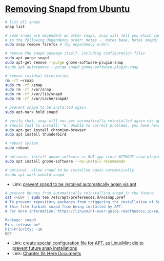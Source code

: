 # [Removing Snapd from Ubuntu](https://linuxconfig.org/uninstalling-snapd-on-ubuntu)

```bash
# list all snaps
snap list

# some snaps are dependent on other snaps, snap will tell you which can be first removed
# in the following dependency order: Notes -, Notes base, Notes snapd)
sudo snap remove firefox # (by dependency order)

# remove the snapd package itself, including configuration files
sudo apt purge snapd
sudo apt-get remove --purge gnome-software-plugin-snap
#sudo apt autoremove --purge snapd gnome-software-plugin-snap

# remove residual directories
rm -rf ~/snap
sudo rm -rf /snap
sudo rm -rf /var/snap
sudo rm -rf /var/lib/snapd
sudo rm -rf /var/cache/snapd/

# prevent snapd to be installed again
sudo apt-mark hold snapd

# verify that, snap will not get automatically reinstalled again via apt
# should fail to install: "E: Unable to correct problems, you have held broken packages"
sudo apt-get install chromium-browser
sudo apt install thunderbird

# reboot system
sudo reboot

# optional: install gnome-software as GUI app store WITHOUT snap plugin
sudo apt install gnome-software --no-install-recommends

# optional: allow snapd to be installed again automatically
#sudo apt-mark unhold snapd
```

- Link: [prevent snapd to be installed automatically again via apt](https://askubuntu.com/questions/1035915/how-to-remove-snap-from-ubuntu)

```bash
# prevent Ubuntu from automatically reinstalling snapd in the future
cat <<EOF | sudo tee /etc/apt/preferences.d/nosnap.pref
# To prevent repository packages from triggering the installation of Snap,
# this file forbids snapd from being installed by APT.
# For more information: https://linuxmint-user-guide.readthedocs.io/en/latest/snap.html

Package: snapd
Pin: release a=*
Pin-Priority: -10
EOF
```

- Link: [create special configuration file for APT, as LinuxMint did to prevent future snap installations](https://askubuntu.com/questions/1345385/how-can-i-stop-apt-from-installing-snap-packages/1345401#1345401)
- Link: [Chapter 19. Here Documents](https://tldp.org/LDP/abs/html/here-docs.html)
